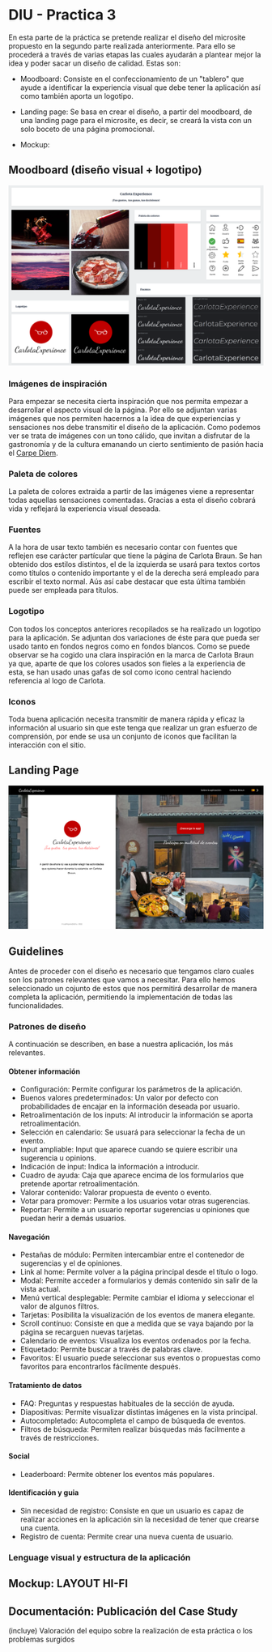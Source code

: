 # DIU - Practica 3

En esta parte de la práctica se pretende realizar el diseño del microsite propuesto en la segundo parte realizada anteriormente. Para ello se procederá a través de varias etapas las cuales ayudarán a plantear mejor la idea y poder sacar un diseño de calidad. Estas son:

- Moodboard: Consiste en el confeccionamiento de un "tablero" que ayude a identificar la experiencia visual que debe tener la aplicación así como también aporta un logotipo.

- Landing page: Se basa en crear el diseño, a partir del moodboard, de una landing page para el microsite, es decir, se creará la vista con un solo boceto de una página promocional.

- Mockup: 

## Moodboard (diseño visual + logotipo)   

<img src="../img/moodboard2.png"/>

### Imágenes de inspiración

Para empezar se necesita cierta inspiración que nos permita empezar a desarrollar el aspecto visual de la página. Por ello se adjuntan varias imágenes que nos permiten hacernos a la idea de que experiencias y sensaciones nos debe transmitir el diseño de la aplicación. Como podemos ver se trata de imágenes con un tono cálido, que invitan a disfrutar de la gastronomía y de la cultura emanando un cierto sentimiento de pasión hacia el <u>Carpe Diem</u>.

### Paleta de colores

La paleta de colores extraida a partir de las imágenes viene a representar todas aquellas sensaciones comentadas. Gracias a esta el diseño cobrará vida y reflejará la experiencia visual deseada.

### Fuentes

A la hora de usar texto también es necesario contar con fuentes que reflejen ese carácter partícular que tiene la página de Carlota Braun. Se han obtenido dos estilos distintos, el de la izquierda se usará para textos cortos como títulos o contenido importante y el de la derecha será empleado para escribir el texto normal. Aús así cabe destacar que esta última también puede ser empleada para títulos.

### Logotipo

Con todos los conceptos anteriores recopilados se ha realizado un logotipo para la aplicación. Se adjuntan dos variaciones de éste para que pueda ser usado tanto en fondos negros como en fondos blancos. Como se puede observar se ha cogido una clara inspiración en la marca de Carlota Braun ya que, aparte de que los colores usados son fieles a la experiencia de esta, se han usado unas gafas de sol como icono central haciendo referencia al logo de Carlota.

### Iconos

Toda buena aplicación necesita transmitir de manera rápida y eficaz la información al usuario sin que este tenga que realizar un gran esfuerzo de comprensión, por ende se usa un conjunto de iconos que facilitan la interacción con el sitio.

## Landing Page

<img src="../img/landingpage1.png"/>

## Guidelines

Antes de proceder con el diseño es necesario que tengamos claro cuales son los patrones relevantes que vamos a necesitar. Para ello hemos seleccionado un cojunto de estos que nos permitirá desarrollar de manera completa la aplicación, permitiendo la implementación de todas las funcionalidades.

### Patrones de diseño

A continuación se describen, en base a nuestra aplicación, los más relevantes.

#### Obtener información

- Configuración: Permite configurar los parámetros de la aplicación. 
- Buenos valores predeterminados: Un valor por defecto con probabilidades de encajar en la información deseada por usuario.
- Retroalimentación de los inputs: Al introducir la información se aporta retroalimentación.
- Selección en calendario: Se usuará para seleccionar la fecha de un evento.
- Input ampliable: Input que aparece cuando se quiere escribir una sugerencia u opinions.
- Indicación de input: Indica la información a introducir.
- Cuadro de ayuda: Caja que aparece encima de los formularios que pretende aportar retroalimentación.
- Valorar contenido: Valorar propuesta de evento o evento.
- Votar para promover: Permite a los usuarios votar otras sugerencias.
- Reportar: Permite a un usuario reportar sugerencias u opiniones que puedan herir a demás usuarios.

#### Navegación

- Pestañas de módulo: Permiten intercambiar entre el contenedor de sugerencias y el de opiniones.
- Link al home: Permite volver a la página principal desde el título o logo.
- Modal: Permite acceder a formularios y demás contenido sin salir de la vista actual.
- Menú vertical desplegable: Permite cambiar el idioma y seleccionar el valor de algunos filtros.
- Tarjetas: Posibilita la visualización de los eventos de manera elegante.
- Scroll contínuo: Consiste en que a medida que se vaya bajando por la página se recarguen nuevas tarjetas.
- Calendario de eventos: Visualiza los eventos ordenados por la fecha.
- Etiquetado: Permite buscar a través de palabras clave.
- Favoritos: El usuario puede seleccionar sus eventos o propuestas como favoritos para encontrarlos fácilmente después.

#### Tratamiento de datos

- FAQ: Preguntas y respuestas habituales de la sección de ayuda.
- Diapositivas: Permite visualizar distintas imágenes en la vista principal.
- Autocompletado: Autocompleta el campo de búsqueda de eventos.
- Filtros de búsqueda: Permiten realizar búsquedas más facilmente a través de restricciones.

#### Social

- Leaderboard: Permite obtener los eventos más populares.

#### Identificación y guia

- Sin necesidad de registro: Consiste en que un usuario es capaz de realizar acciones en la aplicación sin la necesidad de tener que crearse una cuenta.
- Registro de cuenta: Permite crear una nueva cuenta de usuario.

### Lenguage visual y estructura de la aplicación


## Mockup: LAYOUT HI-FI

## Documentación: Publicación del Case Study


(incluye) Valoración del equipo sobre la realización de esta práctica o los problemas surgidos
 

